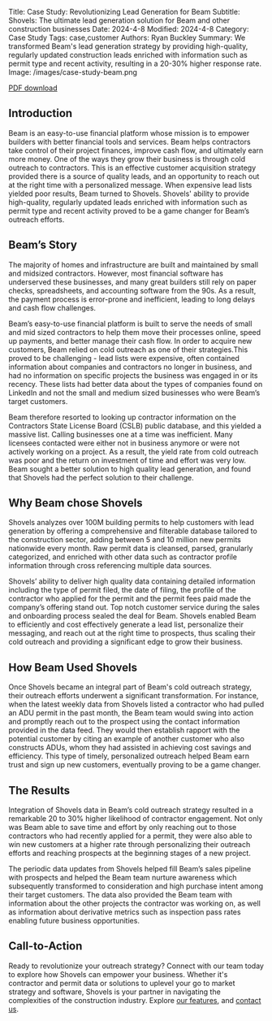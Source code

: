 Title: Case Study: Revolutionizing Lead Generation for Beam
Subtitle: Shovels: The ultimate lead generation solution for Beam and other construction businesses
Date: 2024-4-8
Modified: 2024-4-8
Category: Case Study
Tags: case,customer
Authors: Ryan Buckley
Summary: We transformed Beam's lead generation strategy by providing high-quality, regularly updated construction leads enriched with information such as permit type and recent activity, resulting in a 20-30% higher response rate.
Image: /images/case-study-beam.png


[PDF download]({static}/pdfs/Shovels_Beam.pdf)

## Introduction

Beam is an easy-to-use financial platform whose mission is to empower builders with better financial tools and services. Beam helps contractors take control of their project finances,  improve cash flow, and ultimately earn more money.  One of the ways they grow their business is through cold outreach to contractors. This is an effective customer acquisition strategy provided there is a source of quality leads, and an opportunity to reach out at the right time with a personalized message. When expensive lead lists yielded poor results, Beam turned to Shovels. Shovels' ability to provide high-quality, regularly updated leads enriched with information such as permit type and recent activity proved to be a game changer for Beam’s outreach efforts.

## Beam’s Story

The majority of homes and infrastructure are built and maintained by small and midsized contractors. However, most financial software has underserved these businesses, and many great builders still rely on paper checks, spreadsheets, and accounting software from the 90s. As a result, the payment process is error-prone and inefficient, leading to long delays and cash flow challenges. 

Beam’s easy-to-use financial platform is built to serve the needs of small and mid sized contractors to help them move their processes online, speed up payments, and better manage their cash flow. In order to acquire new customers, Beam relied on cold outreach as one of their strategies.This proved to be challenging - lead lists were expensive, often contained information about companies and contractors no longer in business, and had no information on specific projects the business was engaged in or its recency. These lists had better data about the types of companies found on LinkedIn and not the small and medium sized businesses who were Beam’s target customers. 

Beam therefore resorted to looking up contractor information on the Contractors State License Board (CSLB) public database, and this yielded a massive list. Calling businesses one at a time was inefficient. Many licensees contacted were either not in business anymore or were not actively working on a project. As a result, the yield rate from cold outreach was poor and the return on investment of time and effort was very low. Beam sought a better solution to high quality lead generation, and found that Shovels had the perfect solution to their challenge. 

## Why Beam chose Shovels

Shovels analyzes over 100M building permits to help customers with lead generation by offering a comprehensive and filterable database tailored to the construction sector, adding between 5 and 10 million new permits nationwide every month. Raw permit data is cleansed, parsed, granularly categorized, and enriched with other data such as contractor profile information through cross referencing multiple data sources.

Shovels’ ability to deliver high quality data containing detailed information including the type of permit filed, the date of filing, the profile of the contractor who applied for the permit and the permit fees paid made the company’s offering stand out. Top notch customer service during the sales and onboarding process sealed the deal for Beam. 
Shovels enabled Beam to efficiently and cost effectively generate a lead list, personalize their messaging, and reach out at the right time to prospects, thus scaling their cold outreach and providing a significant edge to grow their business.

## How Beam Used Shovels

Once Shovels became an integral part of Beam's cold outreach strategy,  their outreach efforts underwent a significant transformation. For instance, when the latest weekly data from Shovels listed a contractor who had pulled an ADU permit in the past month, the Beam team would swing into action and promptly reach out to the prospect using the contact information provided in the data feed. They would then establish rapport with the potential customer by citing an example of another customer who also constructs ADUs, whom they had assisted in achieving cost savings and efficiency. This type of timely, personalized outreach helped Beam earn trust and sign up new customers, eventually proving to be a game changer.

## The Results

Integration of Shovels data in Beam’s cold outreach strategy resulted in a remarkable 20 to 30% higher likelihood of contractor engagement. Not only was Beam able to save time and effort by only reaching out to those contractors who had recently applied for a permit, they were also able to win new customers at a higher rate through personalizing their outreach efforts and reaching prospects at the beginning stages of a new project.

The periodic data updates from Shovels helped fill Beam’s sales pipeline with prospects and helped the Beam team nurture awareness which subsequently transformed to consideration and high purchase intent among their target customers. The data also provided the Beam team with information about the other projects the contractor was working on, as well as information about derivative metrics such as inspection pass rates enabling future business opportunities.

## Call-to-Action

Ready to revolutionize your outreach strategy? Connect with our team today to explore how Shovels can empower your business. Whether it's contractor and permit data or solutions to uplevel your go to market strategy and software, Shovels is your partner in navigating the complexities of the construction industry. Explore [our features]({filename}../pages/about.md), and [contact us]({filename}../pages/contact.md).
